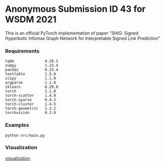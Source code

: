 Anonymous Submission ID 43 for WSDM 2021
============================================
This is an official PyTorch implementation of paper "SHIG: Signed Hyperbolic Infomax Graph Network for Interpretable Signed Link Prediction"
### Requirements

```
tqdm              4.28.1
numpy             1.15.4
pandas            0.23.4
texttable         1.5.0
scipy             1.1.0
argparse          1.1.0
sklearn           0.20.0
torch             1.1.0
torch-scatter     1.4.0
torch-sparse      0.4.3
torch-cluster     1.4.5
torch-geometric   1.3.2
torchvision       0.3.0
```


### Examples

```
python src/main.py
```

### Visualization
[visualization](README.html)
